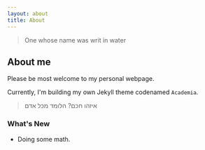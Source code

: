 ```yaml
---
layout: about
title: About
---
```


> One whose name was writ in water

## About me

Please be most welcome to my personal webpage. 

Currently, I'm building my own Jekyll theme codenamed `Academia`.


> איזהו חכם? הלומד מכל אדם

### What's New



- Doing some math.



